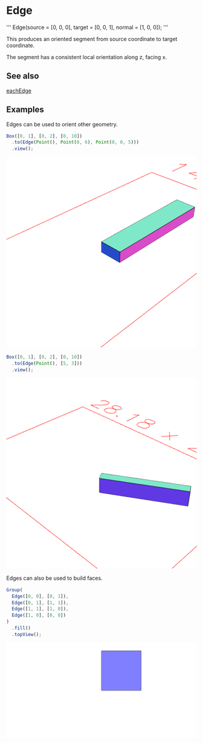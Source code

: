 # Edge
'''
Edge(source = [0, 0, 0], target = [0, 0, 1], normal = [1, 0, 0]);
'''

This produces an oriented segment from source coordinate to target coordinate.

The segment has a consistent local orientation along z, facing x.

## See also
[eachEdge](#https://raw.githubusercontent.com/jsxcad/JSxCAD/master/nb/api/eachEdge.nb)

## Examples

Edges can be used to orient other geometry.

```JavaScript
Box([0, 1], [0, 2], [0, 10])
  .to(Edge(Point(), Point(0, 6), Point(0, 0, 5)))
  .view();
```

![Image](Edge.md.0.png)

```JavaScript
Box([0, 1], [0, 2], [0, 10])
  .to(Edge(Point(), [5, 3]))
  .view();
```

![Image](Edge.md.1.png)

Edges can also be used to build faces.

```JavaScript
Group(
  Edge([0, 0], [0, 1]),
  Edge([0, 1], [1, 1]),
  Edge([1, 1], [1, 0]),
  Edge([1, 0], [0, 0])
)
  .fill()
  .topView();
```

![Image](Edge.md.2.png)
